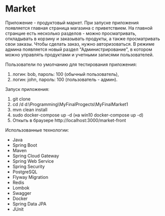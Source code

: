 # Market
Приложение - продуктовый маркет.
При запуске приложения появляется главная страница магазина с приветствием.
На главной странцие есть несколько разделов - можно просматривать, откладывать в корзину и заказывать продукты, а также
просматривать свои заказы. Чтобы сделать заказ, нужно авторизоваться.
В режиме админа появляется новый раздел "Администрирование", в котором можно управлять продуктами и учетными записями
пользователей.

Пользователи по умолчанию для тестирования приложения: 
1) логин: bob, пароль: 100 (обычный пользователь),
2) логин: john, пароль: 100 (пользователь - админ).

Запуск приложения:
1. git clone 
2. cd /d d:\Programming\MyFinalProgects\MyFinalMarket1
3. mvn clean install
4. sudo docker-compose up -d (на win10  docker-compose up -d)
5. Откыть в браузере http://localhost:3000/market-front

Использованные технологии:

* Java
* Spring Boot
* Maven
* Spring Cloud Gateway
* Spring Web Service
* Spring Security
* PostgreSQL
* Flyway Migration
* Redis
* Lombok
* Swagger
* Docker
* Spring Data JPA
* JUnit










